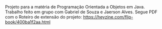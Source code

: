 Projeto para a matéria de Programação Orientada a Objetos em Java. Trabalho feito em grupo com Gabriel de Souza e Jaerson Alves. 
Segue PDF com o Roteiro de extensão do projeto: https://heyzine.com/flip-book/400ba1f2aa.html
